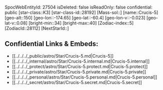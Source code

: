 ﻿---
location: [-60.4,-174.65,150]
type: Star
tags:
- astro/Star

---
SpocWebEntityId: 27504
isDeleted: false
isReadOnly: false
confidential: public
[star-class::K3]
[star-class-id::28192]
[Mass-sol::]
[name::Crucis-5]
[geo-alt::150]
[geo-lon::-174.65]
[geo-lat::-60.4]
[geo-lon-v::-0.023]
[geo-lat-v::0.08]
[bright-min::34]
[bright-max::40]
[Zodiac-index::5]
[ZodiacId::28112]
[NextStarId::]



## Confidential Links & Embeds: 
- [[../../../_public/astro/Star/Crucis-5.md|Crucis-5]] 
- [[../../../_internal/astro/Star/Crucis-5.internal.md|Crucis-5.internal]] 
- [[../../../_protect/astro/Star/Crucis-5.protect.md|Crucis-5.protect]] 
- [[../../../_private/astro/Star/Crucis-5.private.md|Crucis-5.private]] 
- [[../../../_personal/astro/Star/Crucis-5.personal.md|Crucis-5.personal]] 
- [[../../../_secret/astro/Star/Crucis-5.secret.md|Crucis-5.secret]]

